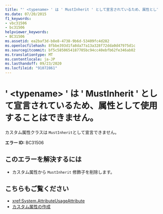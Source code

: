 ```yaml
---
title: "' <typename> ' は ' MustInherit ' として宣言されているため、属性として使用することはできません。"
ms.date: 07/20/2015
f1_keywords:
- vbc31506
- bc31506
helpviewer_keywords:
- BC31506
ms.assetid: ea2baf3d-b8e8-4738-9b6d-53409fc4d282
ms.openlocfilehash: 8fbbe393d1fa8da77a13a328f72dda0d47975d1c
ms.sourcegitcommit: bf5c5850654187705bc94cc40ebfb62fe346ab02
ms.translationtype: MT
ms.contentlocale: ja-JP
ms.lasthandoff: 09/23/2020
ms.locfileid: "91072861"
---
```

# <a name="typename-cannot-be-used-as-an-attribute-because-it-is-declared-mustinherit"></a>' \<typename> ' は ' MustInherit ' として宣言されているため、属性として使用することはできません。

カスタム属性クラスは `MustInherit`として宣言できません。  
  
 **エラー ID:** BC31506  
  
## <a name="to-correct-this-error"></a>このエラーを解決するには  
  
- カスタム属性から `MustInherit` 修飾子を削除します。  
  
## <a name="see-also"></a>こちらもご覧ください

- <xref:System.AttributeUsageAttribute>
- [カスタム属性の作成](../programming-guide/concepts/attributes/creating-custom-attributes.md)

